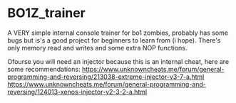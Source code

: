# BO1Z_trainer
A VERY simple internal console trainer for bo1 zombies, probably has some bugs but is's a good project for beginners to learn from (i hope). There's only  memory read and writes and some extra NOP functions.

Ofourse you will need an injector because this is an internal cheat, here are some recommendations: 
https://www.unknowncheats.me/forum/general-programming-and-reversing/213038-extreme-injector-v3-7-a.html
https://www.unknowncheats.me/forum/general-programming-and-reversing/124013-xenos-injector-v2-3-2-a.html
